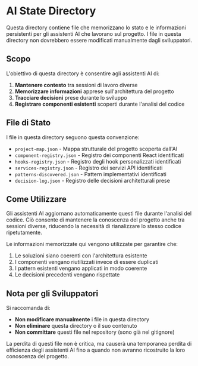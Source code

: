 # AI State Directory

Questa directory contiene file che memorizzano lo stato e le informazioni persistenti per gli assistenti AI che lavorano sul progetto. I file in questa directory non dovrebbero essere modificati manualmente dagli sviluppatori.

## Scopo

L'obiettivo di questa directory è consentire agli assistenti AI di:

1. **Mantenere contesto** tra sessioni di lavoro diverse
2. **Memorizzare informazioni** apprese sull'architettura del progetto
3. **Tracciare decisioni** prese durante lo sviluppo
4. **Registrare componenti esistenti** scoperti durante l'analisi del codice

## File di Stato

I file in questa directory seguono questa convenzione:

- `project-map.json` - Mappa strutturale del progetto scoperta dall'AI
- `component-registry.json` - Registro dei componenti React identificati
- `hooks-registry.json` - Registro degli hook personalizzati identificati
- `services-registry.json` - Registro dei servizi API identificati
- `patterns-discovered.json` - Pattern implementativi identificati
- `decision-log.json` - Registro delle decisioni architetturali prese

## Come Utilizzare

Gli assistenti AI aggiornano automaticamente questi file durante l'analisi del codice. Ciò consente di mantenere la conoscenza del progetto anche tra sessioni diverse, riducendo la necessità di rianalizzare lo stesso codice ripetutamente.

Le informazioni memorizzate qui vengono utilizzate per garantire che:

1. Le soluzioni siano coerenti con l'architettura esistente
2. I componenti vengano riutilizzati invece di essere duplicati
3. I pattern esistenti vengano applicati in modo coerente
4. Le decisioni precedenti vengano rispettate

## Nota per gli Sviluppatori

Si raccomanda di:

- **Non modificare manualmente** i file in questa directory
- **Non eliminare** questa directory o il suo contenuto
- **Non committare** questi file nel repository (sono già nel gitignore)

La perdita di questi file non è critica, ma causerà una temporanea perdita di efficienza degli assistenti AI fino a quando non avranno ricostruito la loro conoscenza del progetto. 